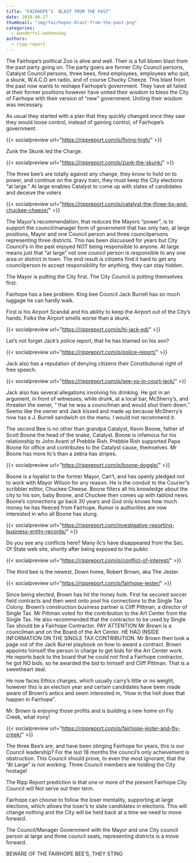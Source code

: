 ```yaml
---
title: "FAIRHOPE’S  BLAST FROM THE PAST"
date: 2018-06-27
thumbnail: "img/fairhopes-blast-from-the-past-png"
categories: 
  - wonderful-wednesday
authors: 
  - ripp-report
---
```


The Fairhope’s political Zoo is alive and well. Their is a full blown blast from the past party going on. The party goers are former City Council persons, Catalyst Council persons, three bees, fired employees, employees who quit, a skunk, W.A.C.O am radio, and of course Chucky Cheeze. This blast from the past now wants to reshape Fairhope’s government. They have all failed at their former positions however have united their wisdom to bless the City of Fairhope with their version of “new” government. Uniting their wisdom was necessary.

As usual they started with a plan that they quickly changed once they saw they would loose control, instead of gaining control, of Fairhope’s government.

{{< socialpreview url="https://rippreport.com/p/flying-high/" >}}

Zunk the Skunk led the Charge.

{{< socialpreview url="https://rippreport.com/p/zunk-the-skunk/" >}}

The three bee’s are totally against any change, they know to hold on to power, and continue on the gravy train, they must keep the City elections “at large.” At large enables Catalyst to come up with slates of candidates and deceive the voters

{{< socialpreview url="https://rippreport.com/p/catalyst-the-three-bs-and-chuckee-cheeze/" >}}

</div>
The Mayor’s recommendation, that reduces the Mayors “power”, is to support the council/manager form of government that has only two, at large positions, Mayor and one Council person and three councilpersons representing three districts. This has been discussed for years but City Council’s in the past enjoyed NOT being responsible to anyone. At large means just that “at large” not one council person is responsible to any one area or district in town. The end result is citizens find it hard to get any councilperson to accept responsibility for anything, they can stay hidden.

The Mayor is putting the City first. The City Council is putting themselves first.

Fairhope has a bee problem. King bee Council Jack Burrell has so much luggage he can hardly walk.

First is his Airport Scandal and his ability to keep the Airport out of the City’s hands. Folks the Airport smells worse than a skunk.

{{< socialpreview url="https://rippreport.com/p/hi-jack-ed/" >}}

Let’s not forget Jack’s police report, that he has blamed on his son?

{{< socialpreview url="https://rippreport.com/p/police-report/" >}}

Jack also has a reputation of denying citizens their Constitutional right of free speech.

{{< socialpreview url="https://rippreport.com/p/see-ya-in-court-jack/" >}}

Jack also has several allegations involving his drinking. He got in an argument, in front of witnesses, while drunk, at a local bar, McSherry’s, and threaten the owner, “ that he was a councilman and would shut them down.” Seems like the owner and Jack kissed and made up because McSherry’s now has a J. Burrell sandwich on the menu. I would not recommend it.

The second Bee is no other than grandpa Catalyst, Kevin Boone, father of Scott Boone the head of the snake, Catalyst. Boone is infamous for his relationship to John Avant of Prebble Rish. Prebble Rish supported Papa Boone for office and contributes to the Catalyst cause, themselves. Mr Boone has more llc’s than a zebra has stripes.

{{< socialpreview url="https://rippreport.com/p/boone-doggle/" >}}

Boone is a loyalist to the former Mayor, Can’t, and has openly pledged not to work with Mayor Wilson for any reason. He is the conduit to the Courier”s scribbler editor, Chuckee Cheese. Boone filters all his knowledge about the city to his son, baby Boone, and Chuckee then comes up with tabloid news. Boone’s connections go back 30 years and God only knows how much money he has fleeced from Fairhope. Rumor is authorities are now interested in who all Boone has stung.

{{< socialpreview url="https://rippreport.com/investigative-reporting-business-entity-records/" >}}

Do you see any conflicts here? Many llc’s have disappeared from the Sec. Of State web site, shortly after being exposed to the public

{{< socialpreview url="https://rippreport.com/p/conflict-of-interest/" >}}

The third bee is the newest, Down home, Robert Brown, aka The Jester.

{{< socialpreview url="https://rippreport.com/p/fairhope-jester/" >}}

Since being elected, Brown has hit the honey hole. First he secured soccer field contracts and then went onto pool his connections to the Single Tax Colony. Brown’s construction business partner is Cliff Pittman, a director of Single Tax. Mr Pittman voted for the contribution to the Art Center from the Single Tax. He also recommended that the contractor to be used by Single Tax should be a Fairhope Contractor. PAY ATTENTION Mr Brown is a councilman and on the Board of the Art Center. HE HAD INSIDE INFORMATION ON THE SINGLE TAX CONTRIBUTION. Mr Brown then took a page out of the Jack Burrel playbook on how to award a contract. Brown appoints himself the person in charge to get bids for the Art Center work. He reports back to the board that he could not find a Fairhope contractor, he got NO bids, so he awarded the bid to himself and Cliff Pittman. That is a sweetheart deal.

He now faces Ethics charges, which usually carry’s little or no weight, however this is an election year and certain candidates have been made aware of Brown’s antics and seem interested in, “How in the hell does that happen in Fairhope”.

Mr. Brown is enjoying those profits and is building a new home on Fly Creek, what irony!

{{< socialpreview url="https://rippreport.com/p/fairhope-jester-and-fly-creek/" >}}

The three Bee’s are, and have been stinging Fairhope for years, this is our Council leadership? For the last 18 months the council’s only achievement is obstruction. This Council should prove, to even the most ignorant, that the “At Large” is not working. Three Council members are holding the City hostage!

The Ripp Report prediction is that one or more of the present Fairhope City Council will Not serve out their term.

Fairhope can choose to follow the loser mentality, supporting at large elections, which allows the loser’s to slate candidates in elections. This will change nothing and the City will be held back at a time we need to move forward.

The Council/Manager Government with the Mayor and one City council person at large and three council seats, representing districts is a move forward.

BEWARE OF THE FAIRHOPE BEE’S, THEY STING
